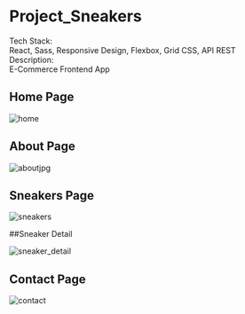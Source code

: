 # Project_Sneakers
Tech Stack:  
React, Sass, Responsive Design, Flexbox, Grid CSS, API REST  
Description:  
E-Commerce Frontend App

## Home Page

![home](https://user-images.githubusercontent.com/79340525/150597946-74a4067c-c502-45f1-a49c-2ab0f1483c08.jpg)

## About Page

![aboutjpg](https://user-images.githubusercontent.com/79340525/150598622-3b94ce5e-3f74-4c60-9dc0-47b895fd7dea.jpg)

## Sneakers Page

![sneakers](https://user-images.githubusercontent.com/79340525/150598737-02354dbf-644a-404a-9898-e2defaf17b87.jpg)

##Sneaker Detail

![sneaker_detail](https://user-images.githubusercontent.com/79340525/150598758-96671026-4c8a-4e87-a6bb-8460a063ceb3.jpg)

## Contact Page

![contact](https://user-images.githubusercontent.com/79340525/150598766-4117f68e-7cf2-4256-bb47-77951c838c5b.jpg)
